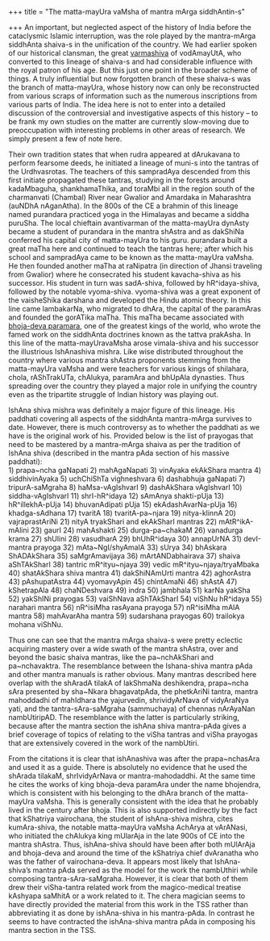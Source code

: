 +++
title = "The matta-mayUra vaMsha of mantra mArga siddhAntin-s"

+++
An important, but neglected aspect of the history of India before the
cataclysmic Islamic interruption, was the role played by the
mantra-mArga siddhAnta shaiva-s in the unification of the country. We
had earlier spoken of our historical clansman, the great
[varmashiva](http://manollasa.blogspot.com/2006/06/varmashiva.html) of
vodAmayUtA, who converted to this lineage of shaiva-s and had
considerable influence with the royal patron of his age. But this just
one point in the broader scheme of things. A truly influential but now
forgotten branch of these shaiva-s was the branch of matta-mayUra, whose
history now can only be reconstructed from various scraps of information
such as the numerous inscriptions from various parts of India. The idea
here is not to enter into a detailed discussion of the controversial and
investigative aspects of this history – to be frank my own studies on
the matter are currently slow-moving due to preoccupation with
interesting problems in other areas of research. We simply present a few
of note here.

Their own tradition states that when rudra appeared at dArukavana to
perform fearsome deeds, he initiated a lineage of muni-s into the
tantras of the Urdhvasrotas. The teachers of this sampradAya descended
from this first initiate propagated these tantras, studying in the
forests around kadaMbaguha, shankhamaThika, and toraMbi all in the
region south of the charmanvati (Chambal) River near Gwalior and
Amardaka in Maharashtra (auNDhA nAganAtha). In the 800s of the CE a
brahmin of this lineage named purandara practiced yoga in the Himalayas
and became a siddha puruSha. The local chieftain avantivarman of the
matta-mayUra dynAsty became a student of purandara in the mantra shAstra
and as dakShiNa conferred his capital city of matta-mayUra to his guru.
purandara built a great maTha here and continued to teach the tantras
here; after which his school and sampradAya came to be known as the
matta-mayUra vaMsha. He then founded another maTha at raNipatra (in
direction of Jhansi traveling from Gwalior) where he consecrated his
student kavacha-shiva as his successor. His student in turn was
sadA-shiva, followed by hR^idaya-shiva, followed by the notable
vyoma-shiva. vyoma-shiva was a great exponent of the vaisheShika
darshana and developed the Hindu atomic theory. In this line came
lambakarNa, who migrated to dhAra, the capital of the paramAras and
founded the gorATika maTha. This maTha became associated with
[bhoja-deva
paramara](http://manollasa.blogspot.com/2005/12/raja-bhoja-glory-and-tragedy-of.html),
one of the greatest kings of the world, who wrote the famed work on the
siddhAnta doctrines known as the tattva prakAsha. In this line of the
matta-mayUravaMsha arose vimala-shiva and his successor the illustrious
IshAnashiva mishra. Like wise distributed throughout the country where
various mantra shAstra proponents stemming from the matta-mayUra vaMsha
and were teachers for various kings of shilahara, chola, rAShTrakUTa,
chAlukya, paramAra and bhUpAla dynasties. Thus spreading over the
country they played a major role in unifying the country even as the
tripartite struggle of Indian history was playing out.

IshAna shiva mishra was definitely a major figure of this lineage. His
paddhati covering all aspects of the siddhAnta mantra-mArga survives to
date. However, there is much controversy as to whether the paddhati as
we have is the original work of his. Provided below is the list of
prayogas that need to be mastered by a mantra-mArga shaiva as per the
tradition of IshAna shiva (described in the mantra pAda section of his
massive paddhati):  
1\) prapa\~ncha gaNapati 2) mahAgaNapati 3) vinAyaka ekAkShara mantra 4)
siddhivinAyaka 5) uchChiShTa vighneshvara 6) dashabhuja gaNapati 7)
tripurA-saMgraha 8) haMsa-vAgIshvarI 9) dashAkShara vAgIshvarI 10)
siddha-vAgIshvarI 11) shrI-hR^idaya 12) sAmAnya shakti-pUja 13)
hR^illekhA-pUja 14) bhuvanAdipati pUja 15) ekAdashAvarNa-pUja 16)
khadga-sAdhana 17) tvaritA 18) tvaritA-pa\~njara 19) nitya-klinnA 20)
vajraprastAriNi 21) nityA tryakShari and ekAkSharI mantras 22)
mAtR^ikA-mAlini 23) gaurI 24) mahAshakti 25) durga-pa\~chakaM 26)
vanadurga krama 27) shUlini 28) vasudharA 29) bhUhR^idaya 30) annapUrNA
31) devI-mantra prayoga 32) mAta\~NgI/shyAmalA 33) sUrya 34) bhAskara
ShADAkShara 35) saMgrAmavijaya 36) mArtANDabhairava 37) shaiva
aShTAkSharI 38) tantric mR^ityu\~njaya 39) vedic
mR^ityu\~njaya/tryaMbaka 40) shatAkShara shiva mantra 41) dakShiNAmUrti
mantra 42) aghorAstra 43) pAshupatAstra 44) vyomavyApin 45) chintAmaNi
46) shAstA 47) kShetrapAla 48) chaNDeshvara 49) indra 50) jambhala 51)
karNa yakSha 52) yakShINi prayogas 53) vaiShNava aShTAkSharI 54) viShNu
hR^idaya 55) narahari mantra 56) nR^isiMha rasAyana prayoga 57)
nR^isiMha mAlA mantra 58) mahAvarAha mantra 59) sudarshana prayogas 60)
trailokya mohana viShNu.

Thus one can see that the mantra mArga shaiva-s were pretty eclectic
acquiring mastery over a wide swath of the mantra shAstra, over and
beyond the basic shaiva mantras, like the pa\~nchAkShari and
pa\~nchavaktra. The resemblance between the Ishana-shiva mantra pAda and
other mantra manuals is rather obvious. Many mantras described here
overlap with the shAradA tilakA of lakShmaNa deshikendra, prapa\~ncha
sAra presented by sha\~Nkara bhagavatpAda, the phetkAriNi tantra, mantra
mahoddadhi of mahIdhara the yajurvedin, shrividyArNava of vidyAraNya
yati, and the tantra-sAra-saMgraha (sammuchaya) of chennas nArAyaNan
nambUtiripAD. The resemblance with the latter is particularly striking,
because after the mantra section the ishAna shiva mantra-pAda gives a
brief coverage of topics of relating to the viSha tantras and viSha
prayogas that are extensively covered in the work of the nambUtiri.

From the citations it is clear that ishAnashiva was after the
prapa\~nchasAra and used it as a guide. There is absolutely no evidence
that he used the shArada tilakaM, shrIvidyArNava or mantra-mahodaddhi.
At the same time he cites the works of king bhoja-deva paramAra under
the name bhojendra, which is consistent with his belonging to the dhAra
branch of the matta-mayUra vaMsha. This is generally consistent with the
idea that he probably lived in the century after bhoja. This is also
supported indirectly by the fact that kShatriya vairochana, the student
of ishAna-shiva mishra, cites kumAra-shiva, the notable matta-mayUra
vaMsha AchArya at vArANasi, who initiated the chAlukya king mUlarAja in
the late 900s of CE into the mantra shAstra. Thus, ishAna-shiva should
have been after both mUlArAja and bhoja-deva and around the time of the
kShatriya chief dvAranatha who was the father of vairochana-deva. It
appears most likely that IshAna-shiva’s mantra pAda served as the model
for the work the nambUthiri while composing tantra-sAra-saMgraha.
However, it is clear that both of them drew their viSha-tantra related
work from the magico-medical treatise kAshyapa saMhitA or a work related
to it. The chera magician seems to have directly provided the material
from this work in the TSS rather than abbreviating it as done by
ishAna-shiva in his mantra-pAda. In contrast he seems to have contracted
the ishAna-shiva mantra pAda in composing his mantra section in the TSS.
